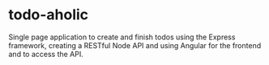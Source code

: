 # todo-aholic
Single page application to create and finish todos using the Express framework, creating a RESTful Node API and using Angular for the frontend and to access the API.
